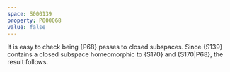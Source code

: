 ```yaml
---
space: S000139
property: P000068
value: false
---
```


It is easy to check being {P68} passes to closed subspaces. Since {S139}
contains a closed subspace homeomorphic to {S170} and {S170|P68}, the result follows.
